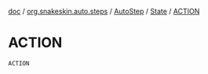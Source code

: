 [doc](../../../index.md) / [org.snakeskin.auto.steps](../../index.md) / [AutoStep](../index.md) / [State](index.md) / [ACTION](./-a-c-t-i-o-n.md)

# ACTION

`ACTION`